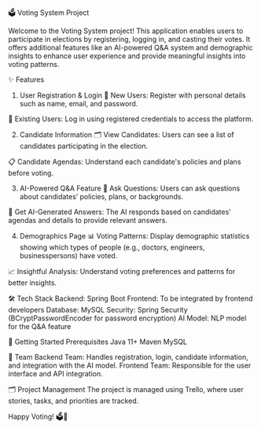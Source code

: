 🗳️ Voting System Project

Welcome to the Voting System project! This application enables users to participate in elections by registering, logging in, and casting their votes. It offers additional features like an AI-powered Q&A system and demographic insights to enhance user experience and provide meaningful insights into voting patterns.

✨ Features
1. User Registration & Login
🔑 New Users: Register with personal details such as name, email, and password.

🔐 Existing Users: Log in using registered credentials to access the platform.

2. Candidate Information
🗂️ View Candidates: Users can see a list of candidates participating in the election.

📋 Candidate Agendas: Understand each candidate's policies and plans before voting.

3. AI-Powered Q&A Feature
🤖 Ask Questions: Users can ask questions about candidates’ policies, plans, or backgrounds.

💬 Get AI-Generated Answers: The AI responds based on candidates' agendas and details to provide relevant answers.

4. Demographics Page
📊 Voting Patterns: Display demographic statistics showing which types of people (e.g., doctors, engineers, businesspersons) have voted.

📈 Insightful Analysis: Understand voting preferences and patterns for better insights.


🛠️ Tech Stack
Backend: Spring Boot
Frontend: To be integrated by frontend developers
Database: MySQL
Security: Spring Security (BCryptPasswordEncoder for password encryption)
AI Model: NLP model for the Q&A feature

🚀 Getting Started
Prerequisites
Java 11+
Maven
MySQL

👥 Team
Backend Team: Handles registration, login, candidate information, and integration with the AI model.
Frontend Team: Responsible for the user interface and API integration.

🗂️ Project Management
The project is managed using Trello, where user stories, tasks, and priorities are tracked.

Happy Voting! 🗳️🎉
